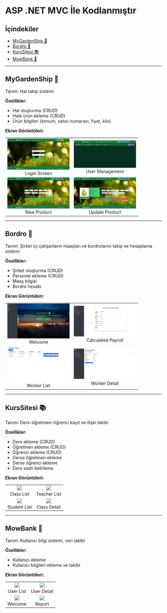# ASP .NET MVC İle Kodlanmıştır

## İçindekiler
- [MyGardenShip 🌱](#mygardenship-)
- [Bordro 💼](#bordro-)
- [KursSitesi 📚](#kurssitesi-)
- [MowBank 🏦](#mowbank-)

---

## MyGardenShip 🌱
Tanım: Hal takip sistemi

**Özellikler:**
- Hal oluşturma (CRUD)
- Hale ürün ekleme (CRUD)
- Ürün bilgileri (konum, satıcı numarası, fiyat, kilo)

**Ekran Görüntüleri:**

<table>
  <tr>
    <td align="center">
      <a href="https://github.com/ifeelikeabit/mywebsites-dotnetmvc/raw/main/images/mygarden/mygarden-login.png">
        <img src="https://github.com/ifeelikeabit/mywebsites-dotnetmvc/raw/main/images/mygarden/mygarden-login.png" width="200"/>
      </a>
      <br>Login Screen
    </td>
    <td align="center">
      <a href="https://github.com/ifeelikeabit/mywebsites-dotnetmvc/raw/main/images/mygarden/mygarden-admin-user-manage.png">
        <img src="https://github.com/ifeelikeabit/mywebsites-dotnetmvc/raw/main/images/mygarden/mygarden-admin-user-manage.png" width="200"/>
      </a>
      <br>User Management
    </td>
  </tr>
  <tr>
    <td align="center">
      <a href="https://github.com/ifeelikeabit/mywebsites-dotnetmvc/raw/main/images/mygarden/mygarden-new-product.png">
        <img src="https://github.com/ifeelikeabit/mywebsites-dotnetmvc/raw/main/images/mygarden/mygarden-new-product.png" width="200"/>
      </a>
      <br>New Product
    </td>
    <td align="center">
      <a href="https://github.com/ifeelikeabit/mywebsites-dotnetmvc/raw/main/images/mygarden/mygarden-update-product.png">
        <img src="https://github.com/ifeelikeabit/mywebsites-dotnetmvc/raw/main/images/mygarden/mygarden-update-product.png" width="200"/>
      </a>
      <br>Update Product
    </td>
  </tr>
</table>

---

## Bordro 💼
Tanım: Şirket içi çalışanların maaşları ve bordrolarını takip ve hesaplama sistemi

**Özellikler:**
- Şirket oluşturma (CRUD)
- Personel ekleme (CRUD)
- Maaş bilgisi
- Bordro hesabı

**Ekran Görüntüleri:**

<table>
  <tr>
    <td align="center">
      <a href="https://github.com/ifeelikeabit/mywebsites-dotnetmvc/raw/main/images/bordro/welcome.png">
        <img src="https://github.com/ifeelikeabit/mywebsites-dotnetmvc/raw/main/images/bordro/welcome.png" width="200"/>
      </a>
      <br>Welcome
    </td>
    <td align="center">
      <a href="https://github.com/ifeelikeabit/mywebsites-dotnetmvc/raw/main/images/bordro/calculated.png">
        <img src="https://github.com/ifeelikeabit/mywebsites-dotnetmvc/raw/main/images/bordro/calculated.png" width="200"/>
      </a>
      <br>Calculated Payroll
    </td>
  </tr>
  <tr>
    <td align="center">
      <a href="https://github.com/ifeelikeabit/mywebsites-dotnetmvc/raw/main/images/bordro/workerlist.png">
        <img src="https://github.com/ifeelikeabit/mywebsites-dotnetmvc/raw/main/images/bordro/workerlist.png" width="200"/>
      </a>
      <br>Worker List
    </td>
    <td align="center">
      <a href="https://github.com/ifeelikeabit/mywebsites-dotnetmvc/raw/main/images/bordro/workerdetail.png">
        <img src="https://github.com/ifeelikeabit/mywebsites-dotnetmvc/raw/main/images/bordro/workerdetail.png" width="200"/>
      </a>
      <br>Worker Detail
    </td>
  </tr>
</table>

---

## KursSitesi 📚
Tanım: Ders-öğretmen-öğrenci kayıt ve ilişki takibi

**Özellikler:**
- Ders ekleme (CRUD)
- Öğretmen ekleme (CRUD)
- Öğrenci ekleme (CRUD)
- Derse öğretmen ekleme
- Derse öğrenci ekleme
- Ders saati belirleme

**Ekran Görüntüleri:**

<table>
  <tr>
    <td align="center">
      <a href="https://github.com/ifeelikeabit/mywebsites-dotnetmvc/raw/main/images/kurssitesi/classlist.png">
        <img src="https://github.com/ifeelikeabit/mywebsites-dotnetmvc/raw/main/images/kurssitesi/classlist.png" width="200"/>
      </a>
      <br>Class List
    </td>
    <td align="center">
      <a href="https://github.com/ifeelikeabit/mywebsites-dotnetmvc/raw/main/images/kurssitesi/teacherlist.png">
        <img src="https://github.com/ifeelikeabit/mywebsites-dotnetmvc/raw/main/images/kurssitesi/teacherlist.png" width="200"/>
      </a>
      <br>Teacher List
    </td>
  </tr>
  <tr>
    <td align="center">
      <a href="https://github.com/ifeelikeabit/mywebsites-dotnetmvc/raw/main/images/kurssitesi/studentlist.png">
        <img src="https://github.com/ifeelikeabit/mywebsites-dotnetmvc/raw/main/images/kurssitesi/studentlist.png" width="200"/>
      </a>
      <br>Student List
    </td>
    <td align="center">
      <a href="https://github.com/ifeelikeabit/mywebsites-dotnetmvc/raw/main/images/kurssitesi/classdetail.png">
        <img src="https://github.com/ifeelikeabit/mywebsites-dotnetmvc/raw/main/images/kurssitesi/classdetail.png" width="200"/>
      </a>
      <br>Class Detail
    </td>
  </tr>
</table>

---

## MowBank 🏦
Tanım: Kullanıcı bilgi sistemi, veri takibi

**Özellikler:**
- Kullanıcı ekleme
- Kullanıcı bilgileri ekleme ve takibi

**Ekran Görüntüleri:**

<table>
  <tr>
    <td align="center">
      <a href="https://github.com/ifeelikeabit/mywebsites-dotnetmvc/raw/main/images/mowbank/userlist.png">
        <img src="https://github.com/ifeelikeabit/mywebsites-dotnetmvc/raw/main/images/mowbank/userlist.png" width="200"/>
      </a>
      <br>User List
    </td>
    <td align="center">
      <a href="https://github.com/ifeelikeabit/mywebsites-dotnetmvc/raw/main/images/mowbank/userdetail.png">
        <img src="https://github.com/ifeelikeabit/mywebsites-dotnetmvc/raw/main/images/mowbank/userdetail.png" width="200"/>
      </a>
      <br>User Detail
    </td>
  </tr>
  <tr>
    <td align="center">
      <a href="https://github.com/ifeelikeabit/mywebsites-dotnetmvc/raw/main/images/mowbank/transaction.png">
        <img src="https://github.com/ifeelikeabit/mywebsites-dotnetmvc/raw/main/images/mowbank/transaction.png" width="200"/>
      </a>
      <br>Welcome
    </td>
    <td align="center">
      <a href="https://github.com/ifeelikeabit/mywebsites-dotnetmvc/raw/main/images/mowbank/report.png">
        <img src="https://github.com/ifeelikeabit/mywebsites-dotnetmvc/raw/main/images/mowbank/report.png" width="200"/>
      </a>
      <br>Report
    </td>
  </tr>
</table>
